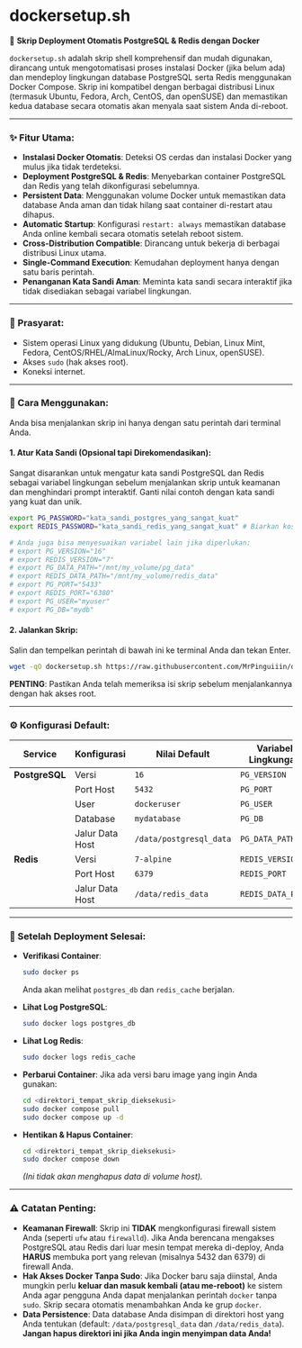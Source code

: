 # dockersetup.sh

🚀 **Skrip Deployment Otomatis PostgreSQL & Redis dengan Docker**

`dockersetup.sh` adalah skrip shell komprehensif dan mudah digunakan, dirancang untuk mengotomatisasi proses instalasi Docker (jika belum ada) dan mendeploy lingkungan database PostgreSQL serta Redis menggunakan Docker Compose. Skrip ini kompatibel dengan berbagai distribusi Linux (termasuk Ubuntu, Fedora, Arch, CentOS, dan openSUSE) dan memastikan kedua database secara otomatis akan menyala saat sistem Anda di-reboot.

---

### ✨ Fitur Utama:
- **Instalasi Docker Otomatis**: Deteksi OS cerdas dan instalasi Docker yang mulus jika tidak terdeteksi.
- **Deployment PostgreSQL & Redis**: Menyebarkan container PostgreSQL dan Redis yang telah dikonfigurasi sebelumnya.
- **Persistent Data**: Menggunakan volume Docker untuk memastikan data database Anda aman dan tidak hilang saat container di-restart atau dihapus.
- **Automatic Startup**: Konfigurasi `restart: always` memastikan database Anda online kembali secara otomatis setelah reboot sistem.
- **Cross-Distribution Compatible**: Dirancang untuk bekerja di berbagai distribusi Linux utama.
- **Single-Command Execution**: Kemudahan deployment hanya dengan satu baris perintah.
- **Penanganan Kata Sandi Aman**: Meminta kata sandi secara interaktif jika tidak disediakan sebagai variabel lingkungan.

---

### 📝 Prasyarat:
- Sistem operasi Linux yang didukung (Ubuntu, Debian, Linux Mint, Fedora, CentOS/RHEL/AlmaLinux/Rocky, Arch Linux, openSUSE).
- Akses `sudo` (hak akses root).
- Koneksi internet.

---

### 🚀 Cara Menggunakan:
Anda bisa menjalankan skrip ini hanya dengan satu perintah dari terminal Anda.

#### 1. Atur Kata Sandi (Opsional tapi Direkomendasikan):
Sangat disarankan untuk mengatur kata sandi PostgreSQL dan Redis sebagai variabel lingkungan sebelum menjalankan skrip untuk keamanan dan menghindari prompt interaktif. Ganti nilai contoh dengan kata sandi yang kuat dan unik.

```bash
export PG_PASSWORD="kata_sandi_postgres_yang_sangat_kuat"
export REDIS_PASSWORD="kata_sandi_redis_yang_sangat_kuat" # Biarkan kosong jika Redis tidak ingin pakai kata sandi

# Anda juga bisa menyesuaikan variabel lain jika diperlukan:
# export PG_VERSION="16"
# export REDIS_VERSION="7"
# export PG_DATA_PATH="/mnt/my_volume/pg_data"
# export REDIS_DATA_PATH="/mnt/my_volume/redis_data"
# export PG_PORT="5433"
# export REDIS_PORT="6380"
# export PG_USER="myuser"
# export PG_DB="mydb"
```

#### 2. Jalankan Skrip:
Salin dan tempelkan perintah di bawah ini ke terminal Anda dan tekan Enter.

```bash
wget -qO dockersetup.sh https://raw.githubusercontent.com/MrPinguiiin/dockersetup/main/dockersetup.sh && chmod +x dockersetup.sh && sudo ./dockersetup.sh
```

**PENTING**: Pastikan Anda telah memeriksa isi skrip sebelum menjalankannya dengan hak akses root.

---

### ⚙️ Konfigurasi Default:
| Service      | Konfigurasi            | Nilai Default                  | Variabel Lingkungan |
|--------------|------------------------|--------------------------------|---------------------|
| **PostgreSQL** | Versi                  | `16`                           | `PG_VERSION`        |
|              | Port Host              | `5432`                         | `PG_PORT`           |
|              | User                   | `dockeruser`                   | `PG_USER`           |
|              | Database               | `mydatabase`                   | `PG_DB`             |
|              | Jalur Data Host        | `/data/postgresql_data`        | `PG_DATA_PATH`      |
| **Redis**      | Versi                  | `7-alpine`                     | `REDIS_VERSION`     |
|              | Port Host              | `6379`                         | `REDIS_PORT`        |
|              | Jalur Data Host        | `/data/redis_data`             | `REDIS_DATA_PATH`   |

---

### 👀 Setelah Deployment Selesai:

- **Verifikasi Container**:
  ```bash
  sudo docker ps
  ```
  Anda akan melihat `postgres_db` dan `redis_cache` berjalan.

- **Lihat Log PostgreSQL**:
  ```bash
  sudo docker logs postgres_db
  ```

- **Lihat Log Redis**:
  ```bash
  sudo docker logs redis_cache
  ```

- **Perbarui Container**: Jika ada versi baru image yang ingin Anda gunakan:
  ```bash
  cd <direktori_tempat_skrip_dieksekusi>
  sudo docker compose pull
  sudo docker compose up -d
  ```

- **Hentikan & Hapus Container**:
  ```bash
  cd <direktori_tempat_skrip_dieksekusi>
  sudo docker compose down
  ```
  *(Ini tidak akan menghapus data di volume host).*

---

### ⚠️ Catatan Penting:
- **Keamanan Firewall**: Skrip ini **TIDAK** mengkonfigurasi firewall sistem Anda (seperti `ufw` atau `firewalld`). Jika Anda berencana mengakses PostgreSQL atau Redis dari luar mesin tempat mereka di-deploy, Anda **HARUS** membuka port yang relevan (misalnya 5432 dan 6379) di firewall Anda.
- **Hak Akses Docker Tanpa Sudo**: Jika Docker baru saja diinstal, Anda mungkin perlu **keluar dan masuk kembali (atau me-reboot)** ke sistem Anda agar pengguna Anda dapat menjalankan perintah `docker` tanpa `sudo`. Skrip secara otomatis menambahkan Anda ke grup `docker`.
- **Data Persistence**: Data database Anda disimpan di direktori host yang Anda tentukan (default: `/data/postgresql_data` dan `/data/redis_data`). **Jangan hapus direktori ini jika Anda ingin menyimpan data Anda!** 